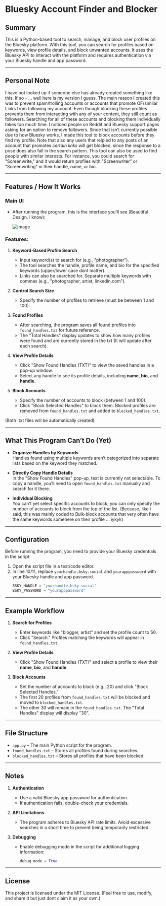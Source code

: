 # Bluesky Account Finder and Blocker

## Summary

This is a Python-based tool to search, manage, and block user profiles on the Bluesky platform. With this tool, you can search for profiles based on keywords, view profile details, and block unwanted accounts. It uses the Bluesky API to interact with the platform and requires authentication via your Bluesky handle and app password.

---

## Personal Note
I have not looked up if someone else has already created something like this. If so - ... well here is my version I guess.
The main reason I created this was to prevent spam/trolling accounts or accounts that promote OF/similar Links from following my account. Even though blocking these profiles prevents them from interacting with any of your content, they still count as followers. Searching for all of these accounts and blocking them individually takes too much time. 
I noticed people on Reddit and Bluesky support pages asking for an option to remove followers. Since that isn’t currently possible due to how Bluesky works, I made this tool to block accounts before they find my profile. 
Note that also any users that relpied to any posts of an account that promotes *certain links* will get blocked, since the response to a pose does also fall in the search pattern.
This tool can also be used to find people with similar interests. For instance, you could search for "Screenwrite," and it would return profiles with "Screenwriter" or "Screenwriting" in their handle, name, or bio.

---

## Features / How It Works

### Main UI
- After running the program, this is the interface you’ll see (Beautiful Design. I know):
  
  ![image](https://github.com/user-attachments/assets/6c208dc1-149a-4842-86bd-2e00184166c9)

### Features:
1. **Keyword-Based Profile Search**  
   - Input keyword(s) to search for (e.g., "photographer").  
   - The tool searches the handle, profile name, and bio for the specified keywords (upper/lower case dont matter).  
   - Links can also be searched for. Separate multiple keywords with commas (e.g., "photographer, artist, linkedin.com").  

2. **Control Search Size**  
   - Specify the number of profiles to retrieve (must be between 1 and 100).  

3. **Found Profiles**  
   - After searching, the program saves all found profiles into `found_handles.txt` for future reference.  
   - The "Total Handles" display updates to show how many profiles were found and are currently stored in the txt (It will update after each search).

4. **View Profile Details**  
   - Click "Show Found Handles (TXT)" to view the saved handles in a pop-up window.  
   - Select any handle to see its profile details, including **name**, **bio**, and **handle**.  

5. **Block Accounts**  
   - Specify the number of accounts to block (between 1 and 100).  
   - Click "Block Selected Handles" to block them. Blocked profiles are removed from `found_handles.txt` and added to `blocked_handles.txt`.
   
  (Both .txt files will be automatically created)

---

## What This Program Can’t Do (Yet)

- **Organize Handles by Keywords**  
  Handles found using multiple keywords aren’t categorized into separate lists based on the keyword they matched.  

- **Directly Copy Handle Details**  
  In the "Show Found Handles" pop-up, text is currently not selectable. To copy a handle, you’ll need to open `found_handles.txt` manually and search for it there.  

- **Individual Blocking**  
  You can’t yet select specific accounts to block; you can only specify the number of accounts to block from the top of the list. (Because, like i said, this was mainly coded to Bulk-block accounts that very often have the same keywords somehere on their profile ... iykyk)

---

## Configuration

Before running the program, you need to provide your Bluesky credentials in the script:

1. Open the script file in a text/code editor.  
2. In line 10/11, replace `yourhandle.bsky.social` and `yourapppassword` with your Bluesky handle and app password. 
   ```python
   BSKY_HANDLE = "yourhandle.bsky.social"
   BSKY_PASSWORD = "yourapppassword"
   ```   

---

## Example Workflow

1. **Search for Profiles**  
   - Enter keywords like "blogger, artist" and set the profile count to 50.  
   - Click "Search." Profiles matching the keywords will appear in `found_handles.txt`.

2. **View Profile Details**  
   - Click "Show Found Handles (TXT)" and select a profile to view their **name**, **bio**, and **handle**.

3. **Block Accounts**  
   - Set the number of accounts to block (e.g., 20) and click "Block Selected Handles."  
   - The first 20 profiles from `found_handles.txt` will be blocked and moved to `blocked_handles.txt`.
   - The other 30 will remain in the `found_handles.txt`. The "Total Handles" display will display "30".

---

## File Structure

- `app.py` – The main Python script for the program.  
- `found_handles.txt` – Stores all profiles found during searches.  
- `blocked_handles.txt` – Stores all profiles that have been blocked.  

---

## Notes

1. **Authentication**  
   - Use a valid Bluesky app password for authentication.  
   - If authentication fails, double-check your credentials.  

2. **API Limitations**  
   - The program adheres to Bluesky API rate limits. Avoid excessive searches in a short time to prevent being temporarily restricted.  

3. **Debugging**  
   - Enable debugging mode in the script for additional logging information:  
     ```python
     debug_mode = True
     ```

---

## License

This project is licensed under the MIT License. 
(Feel free to use, modify, and share it but just dont claim it as your own.)
